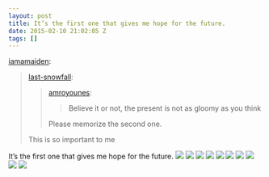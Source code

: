 ```yaml
---
layout: post
title: It’s the first one that gives me hope for the future.
date: 2015-02-10 21:02:05 Z
tags: []
---
```

[iamamaiden](http://iamamaiden.tumblr.com/post/108672817899/last-snowfall-amroyounes-believe-it-or-not):

> [last-snowfall](http://last-snowfall.tumblr.com/post/108459516320/amroyounes-believe-it-or-not-the-present-is):
> 
> > [amroyounes](http://amroyounes.tumblr.com/post/107024068794/believe-it-or-not-the-present-is-not-as-gloomy-as):
> > 
> > > Believe it or not, the present is not as gloomy as you think
> > 
> > Please memorize the second one.
> 
> This is so important to me

It’s the first one that gives me hope for the future.
![](/media/2015/02/110658707239_0.jpg)
![](/media/2015/02/110658707239_1.jpg)
![](/media/2015/02/110658707239_2.jpg)
![](/media/2015/02/110658707239_3.jpg)
![](/media/2015/02/110658707239_4.jpg)
![](/media/2015/02/110658707239_5.jpg)
![](/media/2015/02/110658707239_6.jpg)
![](/media/2015/02/110658707239_7.jpg)
![](/media/2015/02/110658707239_8.jpg)
![](/media/2015/02/110658707239_9.jpg)
